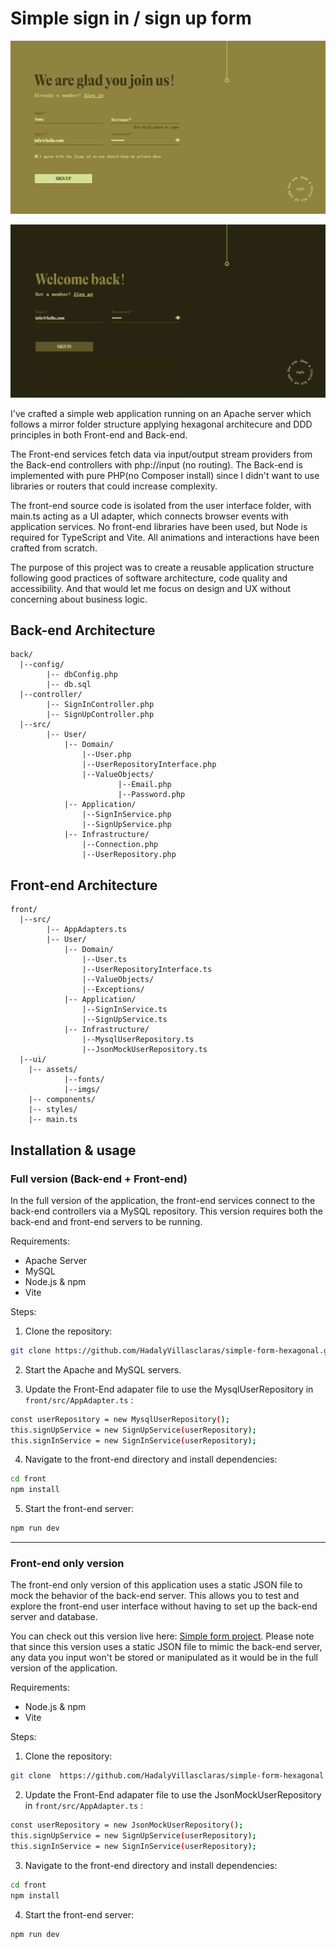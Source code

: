 # Simple sign in / sign up form

![An image of signup form](./front/ui/assets/imgs/signup.png)

![An image of signin form](./front/ui/assets/imgs/signin.png)

I've crafted a simple web application running on an Apache server which follows a mirror folder structure applying hexagonal architecure and DDD principles in both Front-end and Back-end.

The Front-end services fetch data via input/output stream providers from the Back-end controllers with php://input (no routing). The Back-end is implemented with pure PHP(no Composer install) since I didn't want to use libraries or routers that could increase complexity.

The front-end source code is isolated from the user interface folder, with main.ts acting as a UI adapter, which connects browser events with application services. No front-end libraries have been used, but Node is required for TypeScript and Vite. All animations and interactions have been crafted from scratch.

The purpose of this project was to create a reusable application structure following good practices of software architecture, code quality and accessibility. And that would let me focus on design and UX without concerning about business logic.

## Back-end Architecture

```
back/
  |--config/
		|-- dbConfig.php
		|-- db.sql
  |--controller/
		|-- SignInController.php
		|-- SignUpController.php
  |--src/
		|-- User/
			|-- Domain/
				|--User.php
				|--UserRepositoryInterface.php
				|--ValueObjects/
						|--Email.php
						|--Password.php
			|-- Application/
				|--SignInService.php
				|--SignUpService.php
			|-- Infrastructure/
				|--Connection.php
				|--UserRepository.php
```

## Front-end Architecture

```
front/
  |--src/
		|-- AppAdapters.ts
		|-- User/
			|-- Domain/
				|--User.ts
				|--UserRepositoryInterface.ts
				|--ValueObjects/
				|--Exceptions/
			|-- Application/
				|--SignInService.ts
				|--SignUpService.ts
			|-- Infrastructure/
				|--MysqlUserRepository.ts
				|--JsonMockUserRepository.ts
  |--ui/
    |-- assets/
			|--fonts/
			|--imgs/
    |-- components/
    |-- styles/
    |-- main.ts
```

## Installation & usage

### Full version (Back-end + Front-end)

In the full version of the application, the front-end services connect to the back-end controllers via a MySQL repository. This version requires both the back-end and front-end servers to be running.

Requirements:

- Apache Server
- MySQL
- Node.js & npm
- Vite

Steps:

1. Clone the repository:

```bash
git clone https://github.com/HadalyVillasclaras/simple-form-hexagonal.git
```

2. Start the Apache and MySQL servers.

3. Update the Front-End adapater file to use the MysqlUserRepository in `front/src/AppAdapter.ts` :

```bash
const userRepository = new MysqlUserRepository();
this.signUpService = new SignUpService(userRepository);
this.signInService = new SignInService(userRepository);
```

4. Navigate to the front-end directory and install dependencies:

```bash
cd front
npm install
```

5. Start the front-end server:

```bash
npm run dev
```

---

### Front-end only version

The front-end only version of this application uses a static JSON file to mock the behavior of the back-end server. This allows you to test and explore the front-end user interface without having to set up the back-end server and database.

You can check out this version live here: [Simple form project](https://hadalyvillasclaras.github.io/simple-form-hexagonal/). Please note that since this version uses a static JSON file to mimic the back-end server, any data you input won't be stored or manipulated as it would be in the full version of the application.

Requirements:

- Node.js & npm
- Vite

Steps:

1. Clone the repository:

```bash
git clone  https://github.com/HadalyVillasclaras/simple-form-hexagonal.git
```

2. Update the Front-End adapater file to use the JsonMockUserRepository in `front/src/AppAdapter.ts` :

```bash
const userRepository = new JsonMockUserRepository();
this.signUpService = new SignUpService(userRepository);
this.signInService = new SignInService(userRepository);
```

3. Navigate to the front-end directory and install dependencies:

```bash
cd front
npm install
```

4. Start the front-end server:

```bash
npm run dev
```
